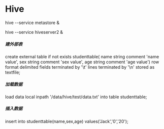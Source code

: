 # Hive

hive --service metastore &

hive --service hiveserver2 &

##### 建外部表

create external table if not exists studenttable(
name string comment 'name value',
sex string comment 'sex value',
age string comment 'age value')
row format delimited
fields terminated by '\t'
lines terminated by '\n'
stored as textfile;

##### 加载数据

load data local inpath '/data/hive/test/data.txt' into table studenttable;

##### 插入数据

insert into studenttable(name,sex,age) values('Jack','0','20');
